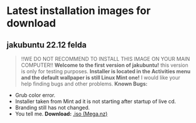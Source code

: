 
# Latest installation images for download

## **jakubuntu 22.12 felda** 
> !!WE DO NOT RECOMMEND TO INSTALL THIS IMAGE ON YOUR MAIN COMPUTER!!
**Welcome to the first version of jakubuntu!**
this version is only for testing purposes.
**Installer is located in the Activities menu and the default wallpaper is still Linux Mint one!**
I would like your help finding bugs and other problems.
**Known Bugs:**
- Grub color error.
- Installer taken from Mint ad it is not starting after startup of live cd.
- Branding still has not changed.
- You tell me.
**Download:**
[.iso (Mega.nz)](https://mega.nz/file/UkgklYYL#yVleS3JeeBgoXEQcGBriqDMGa0F-o1uy4hxbahvrln0)
